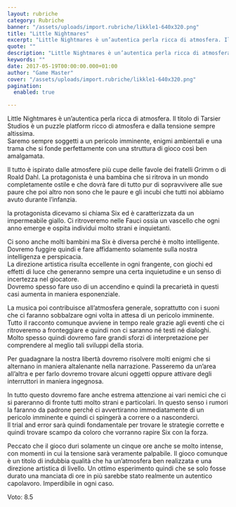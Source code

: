 ```yaml
---
layout: rubriche
category: Rubriche
banner: "/assets/uploads/import.rubriche/likkle1-640x320.png"
title: "Little Nightmares"
excerpt: "Little Nightmares è un’autentica perla ricca di atmosfera. Il titolo di Tarsier Studios è un puzzle platform ricco di atmosfera e dalla tensione sempre altissima. Saremo sempre soggetti a un pericolo imminente, enigmi ambientali e una trama che si fonde perfettamente con una struttura di gioco così ben amalgamata. Il tutto è ispirato dalle atmosfere [&hellip"
quote: ""
description: "Little Nightmares è un’autentica perla ricca di atmosfera. Il titolo di Tarsier Studios è un puzzle platform ricco di atmosfera e dalla tensione sempre altissima. Saremo sempre soggetti a un pericolo imminente, enigmi ambientali e una trama che si fonde perfettamente con una struttura di gioco così ben amalgamata. Il tutto è ispirato dalle atmosfere [&hellip"
keywords: ""
date: 2017-05-19T00:00:00.000+01:00
author: "Game Master"
cover: "/assets/uploads/import.rubriche/likkle1-640x320.png"
pagination:
  enabled: true

---
```


  
Little Nightmares è un’autentica perla ricca di atmosfera. Il titolo di Tarsier Studios è un puzzle platform ricco di atmosfera e dalla tensione sempre altissima.  
Saremo sempre soggetti a un pericolo imminente, enigmi ambientali e una trama che si fonde perfettamente con una struttura di gioco così ben amalgamata.

Il tutto è ispirato dalle atmosfere più cupe delle favole dei fratelli Grimm o di Roald Dahl. La protagonista è una bambina che si ritrova in un mondo completamente ostile e che dovrà fare di tutto pur di sopravvivere alle sue paure che poi altro non sono che le paure e gli incubi che tutti noi abbiamo avuto durante l’infanzia.

la protagonista dicevamo si chiama Six ed è caratterizzata da un impermeabile giallo. Ci ritroveremo nelle Fauci ossia un vascello che ogni anno emerge e ospita individui molto strani e inquietanti.

Ci sono anche molti bambini ma Six è diversa perché è molto intelligente. Dovremo fuggire quindi e fare affidamento solamente sulla nostra intelligenza e perspicacia.  
La direzione artistica risulta eccellente in ogni frangente, con giochi ed effetti di luce che generanno sempre una certa inquietudine e un senso di incertezza nel giocatore.  
Dovremo spesso fare uso di un accendino e quindi la precarietà in questi casi aumenta in maniera esponenziale.

La musica poi contribuisce all’atmosfera generale, soprattutto con i suoni che ci faranno sobbalzare ogni volta in attesa di un pericolo imminente.  
Tutto il racconto comunque avviene in tempo reale grazie agli eventi che ci ritroveremo a fronteggiare e quindi non ci saranno né testi né dialoghi. Molto spesso quindi dovremo fare grandi sforzi di interpretazione per comprendere al meglio tali sviluppi della storia.

Per guadagnare la nostra libertà dovremo risolvere molti enigmi che si alternano in maniera altalenante nella narrazione. Passeremo da un’area all’altra e per farlo dovremo trovare alcuni oggetti oppure attivare degli interruttori in maniera ingegnosa.

In tutto questo dovremo fare anche estrema attenzione ai vari nemici che ci si pareranno di fronte tutti molto strani e particolari. In questo senso i rumori la faranno da padrone perché ci avvertiranno immediatamente di un pericolo imminente e quindi ci spingerà a correre o a nasconderci.  
Il trial and error sarà quindi fondamentale per trovare le strategie corrette e quindi trovare scampo da coloro che vorranno rapire Six con la forza.

Peccato che il gioco duri solamente un cinque ore anche se molto intense, con momenti in cui la tensione sarà veramente palpabile. Il gioco comunque è un titolo di indubbia qualità che ha un’atmosfera ben realizzata e una direzione artistica di livello. Un ottimo esperimento quindi che se solo fosse durato una manciata di ore in più sarebbe stato realmente un autentico capolavoro. Imperdibile in ogni caso.

Voto: 8.5
